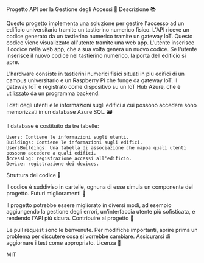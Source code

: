 Progetto API per la Gestione degli Accessi 🚀
Descrizione 📚

Questo progetto implementa una soluzione per gestire l'accesso ad un edificio universitario tramite un tastierino numerico fisico. L'API riceve un codice generato da un tastierino numerico tramite un gateway IoT. Questo codice viene visualizzato all'utente tramite una web app. L'utente inserisce il codice nella web app, che a sua volta genera un nuovo codice. Se l'utente inserisce il nuovo codice nel tastierino numerico, la porta dell'edificio si apre.

L'hardware consiste in tastierini numerici fisici situati in più edifici di un campus universitario e un Raspberry Pi che funge da gateway IoT. Il gateway IoT è registrato come dispositivo su un IoT Hub Azure, che è utilizzato da un programma backend.

I dati degli utenti e le informazioni sugli edifici a cui possono accedere sono memorizzati in un database Azure SQL. 🗃️

Il database è costituito da tre tabelle:

    Users: Contiene le informazioni sugli utenti.
    Buildings: Contiene le informazioni sugli edifici.
    UsersBuildings: Una tabella di associazione che mappa quali utenti possono accedere a quali edifici.
    AccessLog: registrazione accessi all'edificio.
    Device: registrazione dei devices.
    

Struttura del codice 📁

Il codice è suddiviso in cartelle, ognuna di esse simula un componente del progetto.
Futuri miglioramenti 🌈

Il progetto potrebbe essere migliorato in diversi modi, ad esempio aggiungendo la gestione degli errori, un'interfaccia utente più sofisticata, e rendendo l'API più sicura.
Contribuire al progetto 👥

Le pull request sono le benvenute. Per modifiche importanti, aprire prima un problema per discutere cosa si vorrebbe cambiare. Assicurarsi di aggiornare i test come appropriato.
Licenza 📝

MIT

